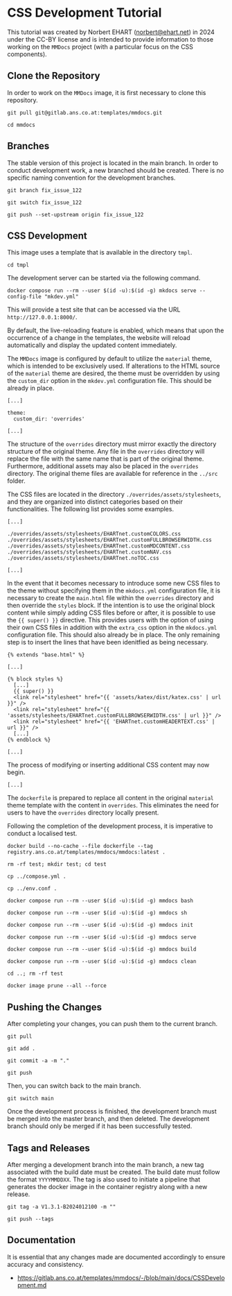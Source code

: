# CSS Development Tutorial

This tutorial was created by Norbert EHART (norbert@ehart.net) in 2024 under the CC-BY license and is intended to provide information to those working on the `MMDocs` project (with a particular focus on the CSS components).

## Clone the Repository

In order to work on the `MMDocs` image, it is first necessary to clone this repository.

```text
git pull git@gitlab.ans.co.at:templates/mmdocs.git
```

```text
cd mmdocs
```

## Branches

The stable version of this project is located in the main branch. In order to conduct development work, a new branched should be created. There is no specific naming convention for the development branches.

```text
git branch fix_issue_122
```

```text
git switch fix_issue_122
```

```text
git push --set-upstream origin fix_issue_122
```

## CSS Development

This image uses a template that is available in the directory `tmpl`.

```text
cd tmpl
```

The development server can be started via the following command.

```text
docker compose run --rm --user $(id -u):$(id -g) mkdocs serve --config-file "mkdev.yml" 
```

This will provide a test site that can be accessed via the URL `http://127.0.0.1:8000/`.

By default, the live-reloading feature is enabled, which means that upon the occurrence of a change in the templates, the website will reload automatically and display the updated content immediately.

The `MMDocs` image is configured by default to utilize the `material` theme, which is intended to be exclusively used. If alterations to the HTML source of the `material` theme are desired, the theme must be overridden by using the `custom_dir` option in the `mkdev.yml` configuration file. This should be already in place.

```text
[...]

theme:
  custom_dir: 'overrides'

[...]
```

The structure of the `overrides` directory must mirror exactly the directory structure of the original theme. Any file in the `overrides` directory will replace the file with the same name that is part of the original theme. Furthermore, additional assets may also be placed in the `overrides` directory. The original theme files are available for reference in the `../src` folder.

The CSS files are located in the directory `./overrides/assets/stylesheets`, and they are organized into distinct categories based on their functionalities. The following list provides some examples.

```text
[...]

./overrides/assets/stylesheets/EHARTnet.customCOLORS.css
./overrides/assets/stylesheets/EHARTnet.customFULLBROWSERWIDTH.css
./overrides/assets/stylesheets/EHARTnet.customMDCONTENT.css
./overrides/assets/stylesheets/EHARTnet.customNAV.css
./overrides/assets/stylesheets/EHARTnet.noTOC.css

[...]
```

In the event that it becomes necessary to introduce some new CSS files to the theme without specifying them in the `mkdocs.yml` configuration file, it is necessary to create the `main.html` file within the `overrides` directory and then override the `styles` block. If the intention is to use the original block content while simply adding CSS files before or after, it is possible to use the `{{ super() }}` directive. This provides users with the option of using their own CSS files in addition with the `extra_css` option in the `mkdocs.yml` configuration file. This should also already be in place. The only remaining step is to insert the lines that have been idenitfied as being necessary.

```text
{% extends "base.html" %}

[...]

{% block styles %}
  [...]
  {{ super() }}
  <link rel="stylesheet" href="{{ 'assets/katex/dist/katex.css' | url }}" />
  <link rel="stylesheet" href="{{ 'assets/stylesheets/EHARTnet.customFULLBROWSERWIDTH.css' | url }}" />
  <link rel="stylesheet" href="{{ 'EHARTnet.customHEADERTEXT.css' | url }}" />
  [...]
{% endblock %}

[...]
```

The process of modifying or inserting additional CSS content may now begin.

```text
[...]
```

The `dockerfile` is prepared to replace all content in the original `material` theme template with the content in `overrides`. This eliminates the need for users to have the `overrides` directory locally present.

Following the completion of the development process, it is imperative to conduct a localised test.

```text
docker build --no-cache --file dockerfile --tag registry.ans.co.at/templates/mmdocs/mmdocs:latest .
```

```text
rm -rf test; mkdir test; cd test
```

```text
cp ../compose.yml .
```

```text
cp ../env.conf .
```

```text
docker compose run --rm --user $(id -u):$(id -g) mmdocs bash
```

```text
docker compose run --rm --user $(id -u):$(id -g) mmdocs sh
```

```text
docker compose run --rm --user $(id -u):$(id -g) mmdocs init
```

```text
docker compose run --rm --user $(id -u):$(id -g) mmdocs serve
```

```text
docker compose run --rm --user $(id -u):$(id -g) mmdocs build
```

```text
docker compose run --rm --user $(id -u):$(id -g) mmdocs clean
```

```text
cd ..; rm -rf test
```

```text
docker image prune --all --force
```

## Pushing the Changes

After completing your changes, you can push them to the current branch.

```text
git pull
```

```text
git add .
```

```text
git commit -a -m "."
```

```text
git push
```

Then, you can switch back to the main branch.

```text
git switch main
```

Once the development process is finished, the development branch must be merged into the master branch, and then deleted. The development branch should only be merged if it has been successfully tested.

## Tags and Releases

After merging a development branch into the main branch, a new tag associated with the build date must be created. The build date must follow the format `YYYYMMDDXX`. The tag is also used to initiate a pipeline that generates the docker image in the container registry along with a new release.

```text
git tag -a V1.3.1-B2024012100 -m ""
```

```text
git push --tags
```

## Documentation

It is essential that any changes made are documented accordingly to ensure accuracy and consistency.

  * https://gitlab.ans.co.at/templates/mmdocs/-/blob/main/docs/CSSDevelopment.md
